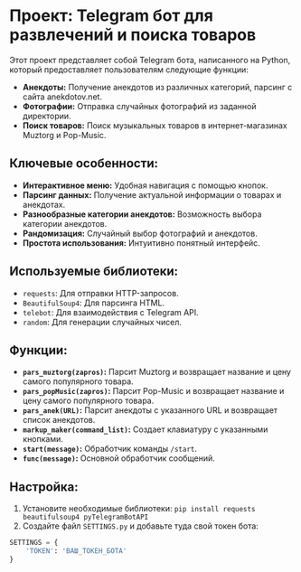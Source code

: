 # Проект: Telegram бот для развлечений и поиска товаров

Этот проект представляет собой Telegram бота, написанного на Python, который предоставляет пользователям следующие функции:

* **Анекдоты:**  Получение анекдотов из различных категорий, парсинг с сайта anekdotov.net.
* **Фотографии:** Отправка случайных фотографий из заданной директории.
* **Поиск товаров:** Поиск музыкальных товаров в интернет-магазинах Muztorg и Pop-Music.

## Ключевые особенности:

* **Интерактивное меню:**  Удобная навигация с помощью кнопок.
* **Парсинг данных:**  Получение актуальной информации о товарах и анекдотах.
* **Разнообразные категории анекдотов:** Возможность выбора категории анекдотов.
* **Рандомизация:** Случайный выбор фотографий и анекдотов.
* **Простота использования:**  Интуитивно понятный интерфейс.

## Используемые библиотеки:

* `requests`: Для отправки HTTP-запросов.
* `BeautifulSoup4`: Для парсинга HTML.
* `telebot`: Для взаимодействия с Telegram API.
* `random`: Для генерации случайных чисел.

## Функции:

* **`pars_muztorg(zapros)`:** Парсит Muztorg и возвращает название и цену самого популярного товара.
* **`pars_popMusic(zapros)`:** Парсит Pop-Music и возвращает название и цену самого популярного товара.
* **`pars_anek(URL)`:** Парсит анекдоты с указанного URL и возвращает список анекдотов.
* **`markup_maker(command_list)`:** Создает клавиатуру с указанными кнопками.
* **`start(message)`:** Обработчик команды `/start`.
* **`func(message)`:**  Основной обработчик сообщений.

## Настройка:

1. Установите необходимые библиотеки: `pip install requests beautifulsoup4 pyTelegramBotAPI`
2. Создайте файл `SETTINGS.py` и добавьте туда свой токен бота:

```python
SETTINGS = {
    'TOKEN': 'ВАШ_ТОКЕН_БОТА'
}
